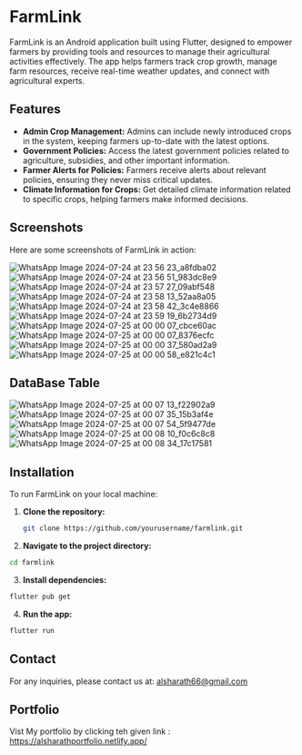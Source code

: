 # FarmLink

FarmLink is an Android application built using Flutter, designed to empower farmers by providing tools and resources to manage their agricultural activities effectively. The app helps farmers track crop growth, manage farm resources, receive real-time weather updates, and connect with agricultural experts.

## Features

- **Admin Crop Management:** Admins can include newly introduced crops in the system, keeping farmers up-to-date with the latest options.
- **Government Policies:** Access the latest government policies related to agriculture, subsidies, and other important information.
- **Farmer Alerts for Policies:** Farmers receive alerts about relevant policies, ensuring they never miss critical updates.
- **Climate Information for Crops:** Get detailed climate information related to specific crops, helping farmers make informed decisions.

## Screenshots

Here are some screenshots of FarmLink in action:

   ![WhatsApp Image 2024-07-24 at 23 56 23_a8fdba02](https://github.com/user-attachments/assets/8bb2361c-bd9f-4526-b0c9-9d8d0cc7276b)
   ![WhatsApp Image 2024-07-24 at 23 56 51_983dc8e9](https://github.com/user-attachments/assets/0b1c66d6-04db-43fe-8836-60ff21a86355)
   ![WhatsApp Image 2024-07-24 at 23 57 27_09abf548](https://github.com/user-attachments/assets/11fe144e-7ca3-4e04-9f2c-d59c1bff4c36)
   ![WhatsApp Image 2024-07-24 at 23 58 13_52aa8a05](https://github.com/user-attachments/assets/edc95344-22ab-4fb2-8a44-3f3f09ce824e)
   ![WhatsApp Image 2024-07-24 at 23 58 42_3c4e8866](https://github.com/user-attachments/assets/2c477bb2-2429-4074-919d-2f0b1bc49f46)
   ![WhatsApp Image 2024-07-24 at 23 59 19_6b2734d9](https://github.com/user-attachments/assets/444397fd-c549-4f44-acd3-b10284c3e825)
   ![WhatsApp Image 2024-07-25 at 00 00 07_cbce60ac](https://github.com/user-attachments/assets/b0c8e23d-ed10-4d42-ae7c-30630df8f530)
   ![WhatsApp Image 2024-07-25 at 00 00 07_8376ecfc](https://github.com/user-attachments/assets/3621931d-ff1a-409b-874b-7f012cd8ce8f)
   ![WhatsApp Image 2024-07-25 at 00 00 37_580ad2a9](https://github.com/user-attachments/assets/a67029fb-d2b4-4287-a463-e50252d7ca32)
   ![WhatsApp Image 2024-07-25 at 00 00 58_e821c4c1](https://github.com/user-attachments/assets/055bb5c4-25ff-4178-b10a-18e9bdd83b1d)


## DataBase Table 
![WhatsApp Image 2024-07-25 at 00 07 13_f22902a9](https://github.com/user-attachments/assets/4065b33c-b306-4194-9cb2-e83158a86565)
![WhatsApp Image 2024-07-25 at 00 07 35_15b3af4e](https://github.com/user-attachments/assets/50bfedf4-f9bf-4b5b-8a89-f80b73019a89)
![WhatsApp Image 2024-07-25 at 00 07 54_5f9477de](https://github.com/user-attachments/assets/fe68fff5-4463-40d2-98bb-c7ff7a955fa8)
![WhatsApp Image 2024-07-25 at 00 08 10_f0c6c8c8](https://github.com/user-attachments/assets/a2116196-3097-4822-bccc-6369f326f05a)
![WhatsApp Image 2024-07-25 at 00 08 34_17c17581](https://github.com/user-attachments/assets/2a76b70b-666c-4c29-a402-7cefe657e8c5)

## Installation

To run FarmLink on your local machine:

1. **Clone the repository:**
   ```bash
   git clone https://github.com/yourusername/farmlink.git
2. **Navigate to the project directory:**
  ```bash
cd farmlink

  ```
3. **Install dependencies:**
 ```bash
flutter pub get

 ```
4. **Run the app:**
```bash
flutter run
 ```


## Contact
For any inquiries, please contact us at: alsharath66@gmail.com

## Portfolio
Vist My portfolio by clicking teh given link : https://alsharathportfolio.netlify.app/
